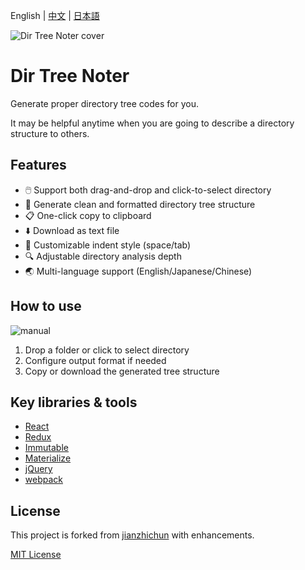 English | [中文](https://github.com/aoguai/dir-tree-noter/tree/master/docs/README_zh.md) | [日本語](https://github.com/aoguai/dir-tree-noter/tree/master/docs/README_ja.md)

![Dir Tree Noter cover](https://raw.githubusercontent.com/aoguai/dir-tree-noter/master/intro/dir_tree_noter_cover.png)

# Dir Tree Noter
Generate proper directory tree codes for you. 

It may be helpful anytime when you are going to describe a directory structure to others.

## Features

- 🖱️ Support both drag-and-drop and click-to-select directory
- 🌳 Generate clean and formatted directory tree structure
- 📋 One-click copy to clipboard
- ⬇️ Download as text file
- 🔧 Customizable indent style (space/tab)
- 🔍 Adjustable directory analysis depth
- 🌏 Multi-language support (English/Japanese/Chinese)

## How to use

![manual](https://raw.githubusercontent.com/aoguai/dir-tree-noter/master/intro/manual.png)

1. Drop a folder or click to select directory
2. Configure output format if needed
3. Copy or download the generated tree structure

## Key libraries & tools

* [React](https://facebook.github.io/react/)
* [Redux](http://redux.js.org/)
* [Immutable](http://facebook.github.io/immutable-js/)
* [Materialize](http://materializecss.com/)
* [jQuery](https://jquery.com/)
* [webpack](http://webpack.github.io/)

## License

This project is forked from [jianzhichun](https://github.com/jianzhichun/dir-tree-noter) with enhancements.

[MIT License](https://github.com/aoguai/dir-tree-noter/blob/master/LICENSE)

